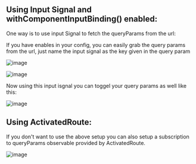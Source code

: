 ## Using Input Signal and withComponentInputBinding() enabled:
One way is to use input Signal to fetch the queryParams from the url:

If you have enables in your config, you can easily grab the query params from the url, just name the input signal as the key given in the query param

![image](https://github.com/user-attachments/assets/00d1ab82-aa00-4ca3-9198-14e46c50465b)

![image](https://github.com/user-attachments/assets/102bab68-a0ed-40f1-9c17-6dfed4f9ad6a)

Now using this input isgnal you can toggel your query params as well like this:

![image](https://github.com/user-attachments/assets/5855b76e-1234-45ec-8040-58fbfa697548)


## Using ActivatedRoute:

If you don't want to use the above setup you can also setup a subscription to queryParams observable provided by ActivatedRoute.

![image](https://github.com/user-attachments/assets/c669189f-f686-4e84-94ff-797f1eff0512)
